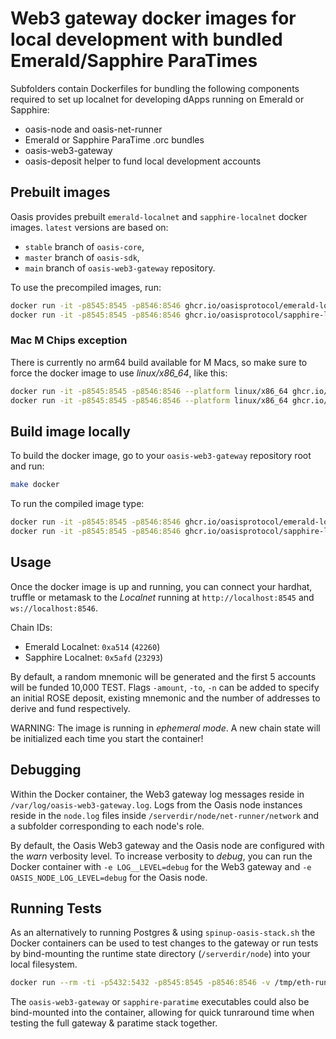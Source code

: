 # Web3 gateway docker images for local development with bundled Emerald/Sapphire ParaTimes

Subfolders contain Dockerfiles for bundling the following components required to
set up localnet for developing dApps running on Emerald or Sapphire:

- oasis-node and oasis-net-runner
- Emerald or Sapphire ParaTime .orc bundles
- oasis-web3-gateway
- oasis-deposit helper to fund local development accounts

## Prebuilt images

Oasis provides prebuilt `emerald-localnet` and `sapphire-localnet` docker
images. `latest` versions are based on:
- `stable` branch of `oasis-core`,
- `master` branch of `oasis-sdk`,
- `main` branch of `oasis-web3-gateway` repository.

To use the precompiled images, run:

```sh
docker run -it -p8545:8545 -p8546:8546 ghcr.io/oasisprotocol/emerald-localnet # Emerald
docker run -it -p8545:8545 -p8546:8546 ghcr.io/oasisprotocol/sapphire-localnet # Sapphire
```

### Mac M Chips exception

There is currently no arm64 build available for M Macs, so make sure to force the docker image to use _linux/x86_64_, 
like this:

```sh
docker run -it -p8545:8545 -p8546:8546 --platform linux/x86_64 ghcr.io/oasisprotocol/emerald-localnet # Emerald
docker run -it -p8545:8545 -p8546:8546 --platform linux/x86_64 ghcr.io/oasisprotocol/sapphire-localnet # Sapphire
```
## Build image locally

To build the docker image, go to your `oasis-web3-gateway` repository root
and run:

```sh
make docker
```

To run the compiled image type:

```sh
docker run -it -p8545:8545 -p8546:8546 ghcr.io/oasisprotocol/emerald-localnet:local
docker run -it -p8545:8545 -p8546:8546 ghcr.io/oasisprotocol/sapphire-localnet:local
```

## Usage

Once the docker image is up and running, you can connect your hardhat,
truffle or metamask to the *Localnet* running at `http://localhost:8545` and
`ws://localhost:8546`.

Chain IDs:
- Emerald Localnet: `0xa514` (`42260`)
- Sapphire Localnet: `0x5afd` (`23293`)

By default, a random mnemonic will be generated and the first 5 accounts will
be funded 10,000 TEST. Flags `-amount`, `-to`, `-n` can be added to specify an
initial ROSE deposit, existing mnemonic and the number of addresses to derive
and fund respectively.

WARNING: The image is running in *ephemeral mode*. A new chain state will be
initialized each time you start the container!

## Debugging

Within the Docker container, the Web3 gateway log messages reside in
`/var/log/oasis-web3-gateway.log`. Logs from the Oasis node instances reside in
the `node.log` files inside `/serverdir/node/net-runner/network` and a
subfolder corresponding to each node's role.

By default, the Oasis Web3 gateway and the Oasis node are configured with the
*warn* verbosity level. To increase verbosity to *debug*, you can run the
Docker container with `-e LOG__LEVEL=debug` for the Web3 gateway and
`-e OASIS_NODE_LOG_LEVEL=debug` for the Oasis node.

## Running Tests

As an alternatively to running Postgres & using `spinup-oasis-stack.sh` the
Docker containers can be used to test changes to the gateway or run tests by
bind-mounting the runtime state directory (`/serverdir/node`) into your local
filesystem.

```bash
docker run --rm -ti -p5432:5432 -p8545:8545 -p8546:8546 -v /tmp/eth-runtime-test:/serverdir/node ghcr.io/oasisprotocol/sapphire-localnet:local -test-mnemonic -n 4
```

The `oasis-web3-gateway` or `sapphire-paratime` executables could also be
bind-mounted into the container, allowing for quick tunraround time when testing
the full gateway & paratime stack together.
